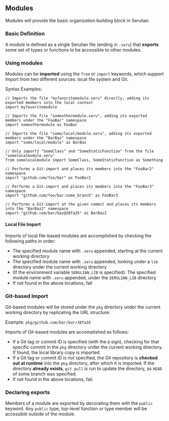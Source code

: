 ## Modules

Modules will provide the basic organization building block in Serulian.

### Basic Definition

A module is defined as a single Serulian file (ending in `.seru`) that **exports** some set of types
or functions to be accessible to other modules.

### Using modules

Modules can be **imported** using the `from` or `import` keywords, which support import
from two different sources: local file system and Git.

Syntax Examples:

```
// Imports the file "myfavoritemodule.seru" directly, adding its exported members into the local context
import myfavoritemodule

// Imports the file "someothermodule.seru", adding its exported members under the "FooBar" namespace
import someothermodule as FooBar

// Imports the file "some/local/module.seru", adding its exported members under the "BarBaz" namespace
import "some/local/module" as BarBaz

// Only imports "SomeClass" and "SomeStaticFunction" from the file "somelocalmodule.seru"
from somelocalmodule import SomeClass, SomeStaticFunction as Something

// Performs a Git-import and places its members into the "FooBar2" namespace
import "github.com/foo/bar" as FooBar2

// Performs a Git-import and places its members into the "FooBar3" namespace
import "github.com/foo/bar:some_branch" as FooBar3

// Performs a Git-import at the given commit and places its members into the "BarBaz2" namespace
import "github.com/bar/baz@38fa35" as BarBaz2
```

#### Local File Import

Imports of local file-based modules are accomplished by checking the following paths in order:

- The specified module name with `.seru` appended, starting at the current working directory
- The specified module name with `.seru` appended, looking under a `lib` directory under the current working directory
- (If the environment variable `SERULIAN_LIB` is specified): The specified module name with `.seru` appended, under the `SERULIAN_LIB` directory
- If not found in the above locations, fail

### Git-based Import

Git-based modules will be stored under the `pkg` directory under the current working directory by replicating the URL structure:

Example: `pkg/github.com/bar/bar/38fa35`

Imports of Git-based modules are accomplished as follows:

- If a Git tag or commit ID is specified (with the `@` sign), checking for that specific commit in the `pkg` directory under the current working directory. If found, the local library copy is imported.
- If a Git tag or commit ID is *not* specified, the Git repository is **checked out at runtime** into the `pkg` directory, after which it is imported. If the directory **already exists**, `git pull` is run to update the directory, as `HEAD` of some branch was specified.
- If not found in the above locations, fail.


### Declaring exports

Members of a module are exported by decorating them with the `public` keyword. Any `public` type, top-level function or type member will be accessible
outside of the module.